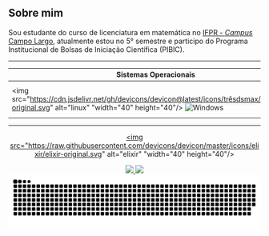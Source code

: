 ## Sobre mim

Sou estudante do curso de licenciatura em matemática no [IFPR - _Campus_ Campo Largo](https://campolargo.ifpr.edu.br), atualmente estou no 5° semestre e participo do Programa Institucional de Bolsas de Iniciação Científica (PIBIC).

---

<div align="center">

| Sistemas Operacionais | Habilidades | IDE |
|---|---|---|
| <img src="https://cdn.jsdelivr.net/gh/devicons/devicon@latest/icons/trêsdsmax/trêsdsmax-original.svg" alt="linux" "width="40" height="40"/> <img alt="Windows" src="https://img.shields.io/badge/Windows-017AD7?logo=windows&logoColor=white&style=for-the-badge" /> | <img alt="Python" src="https://img.shields.io/badge/Python-0000AA?logo=python&logoColor=white&style=for-the-badge" /> <img alt="Git" src="https://img.shields.io/badge/Git-E34F26?logo=git&logoColor=white&style=for-the-badge" /> <img alt="C++" src="https://img.shields.io/badge/C%2B%2B-00599C?logo=c%2B%2B&logoColor=white&style=for-the-badge" /> <img alt="Rust" src="https://img.shields.io/badge/Rust-9B352D?logo=rust&logoColor=black&style=for-the-badge" /> | <img alt="NeoVim" src="https://img.shields.io/badge/nvim-005500?logo=neovim&logoColor=white&style=for-the-badge" /> |

---

<a href="https://www.elixir-lang.org/" target="_blank"> <img src="https://raw.githubusercontent.com/devicons/devicon/master/icons/elixir/elixir-original.svg" alt="elixir" "width="40" height="40"/></a>


<div>
  <a href="https://github.com/MauricioPaivadaSilva">
  <img height="180em" src="https://github-readme-stats.vercel.app/api?username=MauricioPaivadaSilva&show_icons=true&theme=dark&include_all_commits=true&count_private=true"/>
  <img height="180em" src="https://github-readme-stats.vercel.app/api/top-langs/?username=MauricioPaivadaSilva&layout=compact&langs_count=16&theme=dark"/>
</div>

<picture>
  <source media="(prefers-color-scheme: light)" srcset="https://raw.githubusercontent.com/MauricioPaivadaSilva/MauricioPaivadaSilva/output/github-contribution-grid-snake-dark.svg">
  <source media="(prefers-color-scheme: light)" srcset="https://raw.githubusercontent.com/MauricioPaivadaSilva/MauricioPaivadaSilva/output/github-contribution-grid-snake.svg">
  <img alt="github contribution grid snake animation" src="https://raw.githubusercontent.com/MauricioPaivadaSilva/MauricioPaivadaSilva/output/github-contribution-grid-snake.svg">
</picture>

</div>
